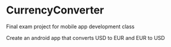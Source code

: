# CurrencyConverter
Final exam project for mobile app development class

Create an android app that converts USD to EUR and EUR to USD
